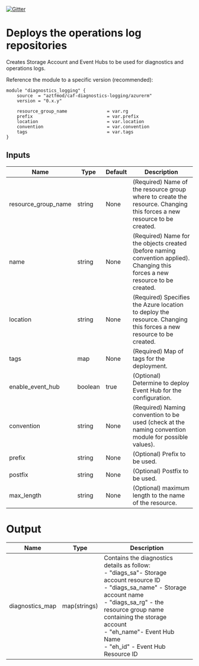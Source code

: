 [![Gitter](https://badges.gitter.im/aztfmod/community.svg)](https://gitter.im/aztfmod/community?utm_source=badge&utm_medium=badge&utm_campaign=pr-badge)

# Deploys the operations log repositories 
Creates Storage Account and Event Hubs to be used for diagnostics and operations logs. 


Reference the module to a specific version (recommended):
```hcl
module "diagnostics_logging" {
    source  = "aztfmod/caf-diagnostics-logging/azurerm"
    version = "0.x.y"
  
    resource_group_name               = var.rg
    prefix                            = var.prefix
    location                          = var.location
    convention                        = var.convention
    tags                              = var.tags
}
```

## Inputs 

| Name | Type | Default | Description |
| -- | -- | -- | -- |
| resource_group_name | string | None | (Required) Name of the resource group where to create the resource. Changing this forces a new resource to be created. |
| name | string | None | (Required) Name for the objects created (before naming convention applied). Changing this forces a new resource to be created. |
| location | string | None | (Required) Specifies the Azure location to deploy the resource. Changing this forces a new resource to be created.  |
| tags | map | None | (Required) Map of tags for the deployment.  |
| enable_event_hub | boolean | true | (Optional) Determine to deploy Event Hub for the configuration. |
| convention | string | None | (Required) Naming convention to be used (check at the naming convention module for possible values).  |
| prefix | string | None | (Optional) Prefix to be used. |
| postfix | string | None | (Optional) Postfix to be used. |
| max_length | string | None | (Optional) maximum length to the name of the resource. |


# Output

| Name | Type | Description | 
| -- | -- | -- | 
| diagnostics_map | map(strings) | Contains the diagnostics details as follow: <br> - "diags_sa"- Storage account resource ID <br> - "diags_sa_name" - Storage account name <br> - "diags_sa_rg" - the resource group name containing the storage account <br> - "eh_name"- Event Hub Name <br> - "eh_id" - Event Hub Resource ID 